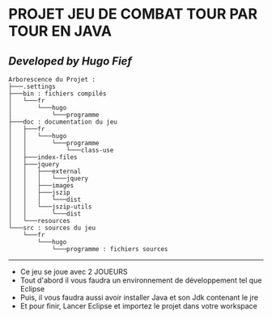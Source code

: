 # PROJET JEU DE COMBAT TOUR PAR TOUR EN JAVA

## ***Developed by Hugo Fief***

```
Arborescence du Projet :
├───.settings
├───bin : fichiers compilés
│   └───fr
│       └───hugo
│           └───programme
├───doc : documentation du jeu
│   ├───fr
│   │   └───hugo
│   │       └───programme
│   │           └───class-use
│   ├───index-files
│   ├───jquery
│   │   ├───external
│   │   │   └───jquery
│   │   ├───images
│   │   ├───jszip
│   │   │   └───dist
│   │   └───jszip-utils
│   │       └───dist
│   └───resources
└───src : sources du jeu
    └───fr
        └───hugo
            └───programme : fichiers sources
```
---

- Ce jeu se joue avec 2 JOUEURS 
- Tout d'abord il vous faudra un environnement de développement tel que Eclipse
- Puis, il vous faudra aussi avoir installer Java et son Jdk contenant le jre
- Et pour finir, Lancer Eclipse et importez le projet dans votre workspace

